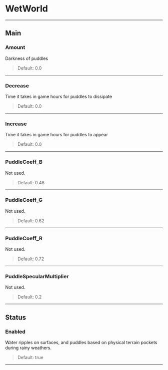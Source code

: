 # WetWorld

---

## Main

### Amount

Darkness of puddles

>Default: 0.0

---

### Decrease

Time it takes in game hours for puddles to dissipate

>Default: 0.0

---

### Increase

Time it takes in game hours for puddles to appear

>Default: 0.0

---

### PuddleCoeff_B

Not used.

>Default: 0.48

---

### PuddleCoeff_G

Not used.

>Default: 0.62

---

### PuddleCoeff_R

Not used.

>Default: 0.72

---

### PuddleSpecularMultiplier

Not used.

>Default: 0.2

---

## Status

### Enabled

Water ripples on surfaces, and puddles based on physical terrain pockets during rainy weathers.

>Default: true

---

